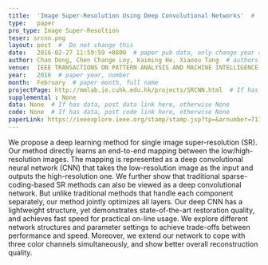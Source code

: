 ```yaml
---
title:  'Image Super-Resolution Using Deep Convolutional Networks'  #  Paper title, covered by ''
type:   paper
pro_type: Image Super-Resoltion
teser: srcnn.png
layout: post  #  Do not change this
date:   2016-02-27 11:59:59 +0800  # paper pub data, only change year and month according to this format
author: Chao Dong, Chen Change Loy, Kaiming He, Xiaoou Tang  # authors information
venue:  IEEE TRANSACTIONS ON PATTERN ANALYSIS AND MACHINE INTELLIGENCE, 2016  # Where it be, ICCV and CVPR remove IEEE Conference on, 
year:   2016  # paper year, number
month:  February  # paper month, full name
projectPage: http://mmlab.ie.cuhk.edu.hk/projects/SRCNN.html  # If has project page, link here, otherwise None
supplemental : None
data: None  # If has data, post data link here, otherwise None
code: None  # If has data, post code link here, otherwise None
paperLink: https://ieeexplore.ieee.org/stamp/stamp.jsp?tp=&arnumber=7115171  # post paper pdf link here
---
```


We propose a deep learning method for single image super-resolution (SR). Our method directly learns an end-to-end mapping between the low/high-resolution images. The mapping is represented as a deep convolutional neural network (CNN) that takes the low-resolution image as the input and outputs the high-resolution one. We further show that traditional sparse-coding-based SR methods can also be viewed as a deep convolutional network. But unlike traditional methods that handle each component separately, our method jointly optimizes all layers. Our deep CNN has a lightweight structure, yet demonstrates state-of-the-art restoration quality, and achieves fast speed for practical on-line usage. We explore different network structures and parameter settings to achieve trade-offs between performance and speed. Moreover, we extend our network to cope with three color channels simultaneously, and show better overall reconstruction quality.
